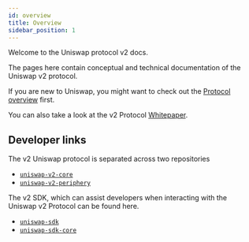 ```yaml
---
id: overview
title: Overview
sidebar_position: 1
---
```


Welcome to the Uniswap protocol v2 docs.

The pages here contain conceptual and technical documentation of the Uniswap v2 protocol.

If you are new to Uniswap, you might want to check out the [Protocol overview](../V2/concepts/protocol-overview/how-uniswap-works) first.

You can also take a look at the v2 Protocol <a href='/whitepaper.pdf' target='_blank' rel='noopener noreferrer'>Whitepaper</a>.

## Developer links

The v2 Uniswap protocol is separated across two repositories

- [`uniswap-v2-core`](https://github.com/Uniswap/uniswap-v2-core)
- [`uniswap-v2-periphery`](https://github.com/Uniswap/uniswap-v2-periphery)

The v2 SDK, which can assist developers when interacting with the Uniswap v2 Protocol can be found here.

- [`uniswap-sdk`](https://github.com/Uniswap/uniswap-v2-sdk)
- [`uniswap-sdk-core`](https://github.com/Uniswap/uniswap-sdk-core)
